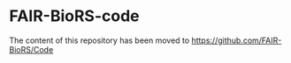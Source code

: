# FAIR-BioRS-code

The content of this repository has been moved to https://github.com/FAIR-BioRS/Code
